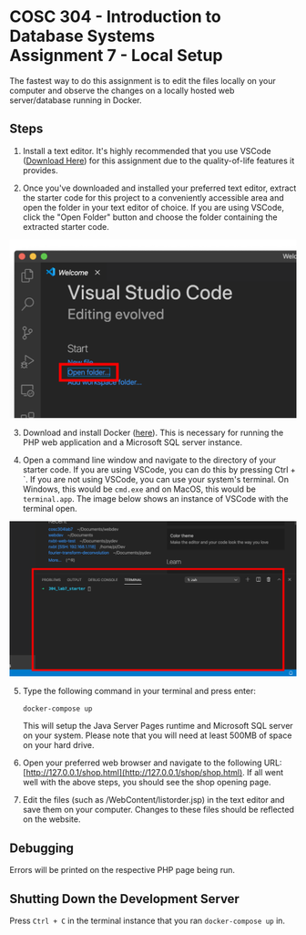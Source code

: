 # COSC 304 - Introduction to Database Systems<br>Assignment 7 - Local Setup

The fastest way to do this assignment is to edit the files locally on your computer and observe the changes on a locally hosted web server/database running in Docker.

## Steps

1. Install a text editor. It's highly recommended that you use VSCode ([Download Here](https://code.visualstudio.com/Download)) for this assignment due to the quality-of-life features it provides.

2. Once you've downloaded and installed your preferred text editor, extract the starter code for this project to a conveniently accessible area and open the folder in your text editor of choice. If you are using VSCode, click the "Open Folder" button and choose the folder containing the extracted starter code.

<img src="imgs/open_folder.png">

3. Download and install Docker ([here](https://www.docker.com/products/docker-desktop)). This is necessary for running the PHP web application and a Microsoft SQL server instance.

4. Open a command line window and navigate to the directory of your starter code. If you are using VSCode, you can do this by pressing Ctrl + \`. If you are not using VSCode, you can use your system's terminal. On Windows, this would be `cmd.exe` and on MacOS, this would be `terminal.app`. The image below shows an instance of VSCode with the terminal open.

<img src="imgs/terminal.png">

5. Type the following command in your terminal and press enter:

    ```
    docker-compose up
    ```

    This will setup the Java Server Pages runtime and Microsoft SQL server on your system. Please note that you will need at least 500MB of space on your hard drive.

6. Open your preferred web browser and navigate to the following URL: [http://127.0.0.1/shop.html](http://127.0.0.1/shop/shop.html). If all went well with the above steps, you should see the shop opening page.

7. Edit the files (such as /WebContent/listorder.jsp) in the text editor and save them on your computer. Changes to these files should be reflected on the website.

## Debugging

Errors will be printed on the respective PHP page being run.

## Shutting Down the Development Server

Press `Ctrl + C` in the terminal instance that you ran `docker-compose up` in.
